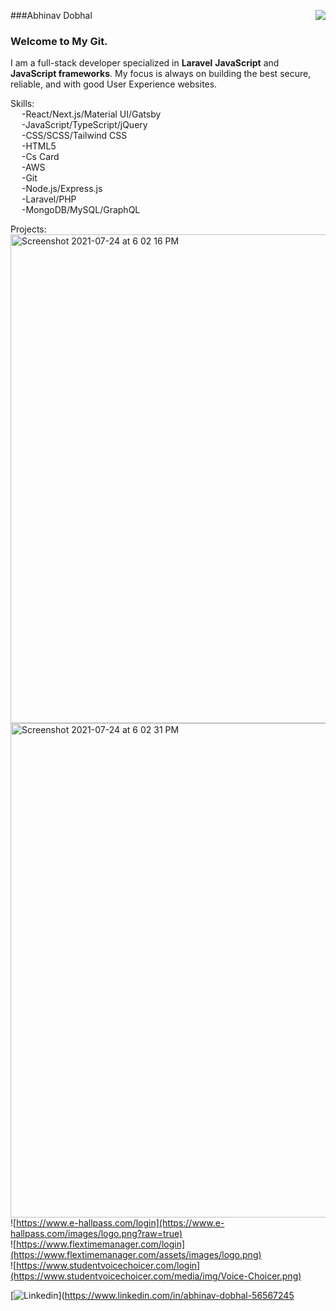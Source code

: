 ###Abhinav Dobhal
<img align="right" src="https://github-readme-stats.vercel.app/api?username=abhinavdobhal&theme=react&show_icons=true&count_private=true&hide=contribs" />
<h3>Welcome to My Git.</h3>
<p>I am a full-stack developer specialized in <b>Laravel</b> <b>JavaScript</b> and <b>JavaScript frameworks</b>. My focus is always on building the best secure, 
reliable, and with good User Experience websites.</p>

Skills:<br>
&emsp;    -React/Next.js/Material UI/Gatsby<br>
&emsp;    -JavaScript/TypeScript/jQuery<br>
&emsp;    -CSS/SCSS/Tailwind CSS<br>
&emsp;    -HTML5<br>
&emsp;    -Cs Card<br>
&emsp;    -AWS<br>
&emsp;    -Git<br>
&emsp;    -Node.js/Express.js<br>
&emsp;    -Laravel/PHP<br>
&emsp;    -MongoDB/MySQL/GraphQL<br>


Projects:<br>
<img width="782" alt="Screenshot 2021-07-24 at 6 02 16 PM" src="https://user-images.githubusercontent.com/35193029/126868583-1f708bfa-81bf-4a13-bc14-1b1d9eec7fdb.png">
<img width="791" alt="Screenshot 2021-07-24 at 6 02 31 PM" src="https://user-images.githubusercontent.com/35193029/126868585-25db3de6-d2c1-487b-919f-0447c0284745.png"><br>
![https://www.e-hallpass.com/login](https://www.e-hallpass.com/images/logo.png?raw=true)<br>
![https://www.flextimemanager.com/login](https://www.flextimemanager.com/assets/images/logo.png)<br>
![https://www.studentvoicechoicer.com/login](https://www.studentvoicechoicer.com/media/img/Voice-Choicer.png)<br>

[![Linkedin](https://img.shields.io/badge/-LinkedIn-blue?style=flat&logo=Linkedin&logoColor=white)](https://www.linkedin.com/in/abhinav-dobhal-56567245<br/><br/>



<!--
**AbhinavDobhal/abhinavdobhal** is a ✨ _special_ ✨ repository because its `README.md` (this file) appears on your GitHub profile.
-->
